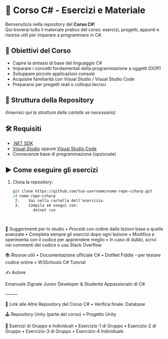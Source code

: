 # 📘 Corso C# - Esercizi e Materiale

Benvenuto/a nella repository del **Corso C#**!  
Qui troverai tutto il materiale pratico del corso: esercizi, progetti, appunti e risorse utili per imparare a programmare in C#.

## 📌 Obiettivi del Corso

- Capire la sintassi di base del linguaggio C#
- Imparare i concetti fondamentali della programmazione a oggetti (OOP)
- Sviluppare piccole applicazioni console
- Acquisire familiarità con Visual Studio / Visual Studio Code
- Prepararsi per progetti reali o colloqui tecnici

## 📂 Struttura della Repository

*(Inserisci qui la struttura delle cartelle se necessario)*

## 🛠️ Requisiti

- [.NET SDK](https://dotnet.microsoft.com/download)
- [Visual Studio](https://visualstudio.microsoft.com/) oppure [Visual Studio Code](https://code.visualstudio.com/)
- Conoscenze base di programmazione (opzionale)

## ▶️ Come eseguire gli esercizi

1. Clona la repository:

   ```bash
   git clone https://github.com/tuo-username/nome-repo-csharp.git
   cd nome-repo-csharp
    2.    Vai nella cartella dell’esercizio.
    3.    Compila ed esegui con:
            dotnet run
            
            
🎯 Suggerimenti per lo studio
    •    Procedi con ordine dalle lezioni base a quelle avanzate
    •    Completa sempre gli esercizi dopo ogni lezione
    •    Modifica e sperimenta con il codice per apprendere meglio
    •    In caso di dubbi, scrivi nei commenti del codice o usa Stack Overflow

📚 Risorse utili
    •    Documentazione ufficiale C#
    •    DotNet Fiddle – per testare codice online
    •    W3Schools C# Tutorial

✍️ Autore

Emanuele Zignale
Junior Developer & Studente Appassionato di C#

⸻

🔗 Link alle Altre Repository del Corso C#
    •    Verifica finale: Database

🕹️ Repository Unity (parte del corso)
    •    Progetto Unity

🧠 Esercizi di Gruppo e Individuali
    •    Esercizio-1 di Gruppo
    •    Esercizio-2 di Gruppo
    •    Esercizio-3 di Gruppo
    •    Esercizio-4 Individuale
    
    
